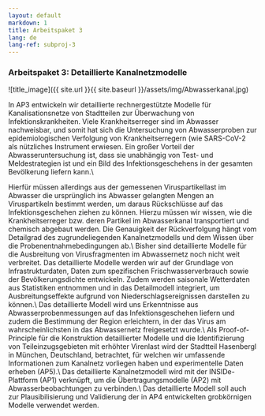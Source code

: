 ```yaml
---
layout: default
markdown: 1
title: Arbeitspaket 3
lang: de
lang-ref: subproj-3
---
```


### Arbeitspaket 3: Detaillierte Kanalnetzmodelle

![title_image]({{ site.url }}{{ site.baseurl }}/assets/img/Abwasserkanal.jpg)

In AP3 entwickeln wir detaillierte rechnergestützte Modelle für Kanalisationsnetze von Stadtteilen zur Überwachung von Infektionskrankheiten. Viele Krankheitserreger sind im Abwasser nachweisbar, und somit hat sich die Untersuchung von Abwasserproben zur epidemiologischen Verfolgung von Krankheitserregern (wie SARS-CoV-2 als nützliches Instrument erwiesen. Ein großer Vorteil der Abwasseruntersuchung ist, dass sie unabhängig von Test- und Meldestrategien ist und ein Bild des Infektionsgeschehens in der gesamten Bevölkerung liefern kann.\\

Hierfür müssen allerdings aus der gemessenen Viruspartikellast im Abwasser die ursprünglich ins Abwasser gelangten Mengen an Viruspartikeln bestimmt werden, um daraus Rückschlüsse auf das Infektionsgeschehen ziehen zu können. Hierzu müssen wir wissen, wie die Krankheitserreger bzw. deren Partikel im Abwasserkanal transportiert und chemisch abgebaut werden. Die Genauigkeit der Rückverfolgung hängt vom Detailgrad des zugrundeliegenden Kanalnetzmodells und dem Wissen über die Probenentnahmebedingungen ab.\\
Bisher sind detaillierte Modelle für die Ausbreitung von Virusfragmenten im Abwassernetz noch nicht weit verbreitet. Das detaillierte Modelle werden wir auf der Grundlage von Infrastrukturdaten, Daten zum spezifischen Frischwasserverbrauch sowie der Bevölkerungsdichte entwickeln. Zudem werden saisonale Wetterdaten aus Statistiken entnommen und in das Detailmodell integriert, um Ausbreitungseffekte aufgrund von Niederschlagsereignissen darstellen zu können.\\
Das detaillierte Modell wird uns Erkenntnisse aus Abwasserprobenmessungen auf das Infektionsgeschehen liefern und zudem die Bestimmung der Region erleichtern, in der das Virus am wahrscheinlichsten in das Abwassernetz freigesetzt wurde.\\
Als Proof-of-Principle für die Konstruktion detaillierter Modelle und die Identifizierung von Teileinzugsgebieten mit erhöhter Virenlast wird der Stadtteil Hasenbergl in München, Deutschland, betrachtet, für welchen wir umfassende Informationen zum Kanalnetz vorliegen haben und experimentelle Daten erheben (AP5).\\
Das detaillierte Kanalnetzmodell wird mit der INSIDe-Plattform (AP1) verknüpft, um die Übertragungsmodelle (AP2) mit Abwasserbeobachtungen zu verbinden.\\
Das detaillierte Modell soll auch zur Plausibilisierung und Validierung der in AP4 entwickelten grobkörnigen Modelle verwendet werden. 
